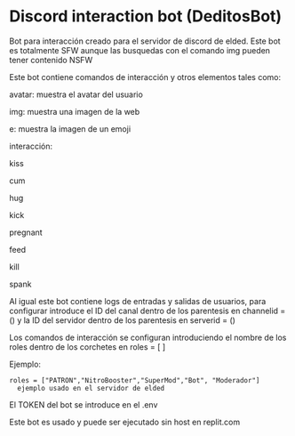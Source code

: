 # Discord interaction bot (DeditosBot)
Bot para interacción creado para el servidor de discord de elded.
Este bot es totalmente SFW aunque las busquedas con el comando img pueden tener contenido NSFW



Este bot contiene comandos de interacción y otros elementos tales como: 


avatar: muestra el avatar del usuario

img: muestra una imagen de la web

e: muestra la imagen de un emoji

interacción:

kiss

cum

hug

kick

pregnant

feed

kill

spank

Al igual este bot contiene logs de entradas y salidas de usuarios, para configurar introduce el ID del canal dentro de los parentesis en channelid = () y la ID del servidor dentro de los parentesis en serverid = ()

Los comandos de interacción se configuran introduciendo el nombre de los roles dentro de los corchetes en roles = [ ] 
  
  Ejemplo:
    
    roles = ["PATRON","NitroBooster","SuperMod","Bot", "Moderador"]
      ejemplo usado en el servidor de elded

El TOKEN del bot se introduce en el .env 

Este bot es usado y puede ser ejecutado sin host en replit.com
